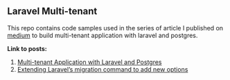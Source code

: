 ## Laravel Multi-tenant

This repo contains code samples used in the series of article I published on [medium](https://medium.com) to build multi-tenant application with laravel and postgres.

**Link to posts:**
1. [Multi-tenant Application with Laravel and Postgres](https://hackernoon.com/multi-tenant-application-with-laravel-and-postgres-abbb137bdbc8)
2. [Extending Laravel’s migration command to add new options](https://medium.com/@ankitpokhrel/extending-laravels-migration-command-to-add-new-options-90b5a0fc4ef4)
